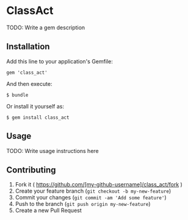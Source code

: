 # ClassAct

TODO: Write a gem description

## Installation

Add this line to your application's Gemfile:

    gem 'class_act'

And then execute:

    $ bundle

Or install it yourself as:

    $ gem install class_act

## Usage

TODO: Write usage instructions here

## Contributing

1. Fork it ( https://github.com/[my-github-username]/class_act/fork )
2. Create your feature branch (`git checkout -b my-new-feature`)
3. Commit your changes (`git commit -am 'Add some feature'`)
4. Push to the branch (`git push origin my-new-feature`)
5. Create a new Pull Request
